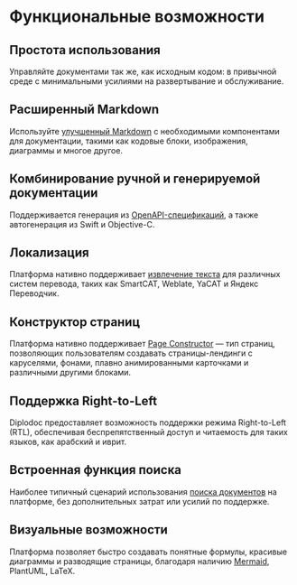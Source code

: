 # Функциональные возможности

## Простота использования

Управляйте документами так же, как исходным кодом: в привычной среде с минимальными усилиями на развертывание и обслуживание.

## Расширенный Markdown

Используйте [улучшенный Markdown](syntax/index.md) с необходимыми компонентами для документации, такими как кодовые блоки, изображения, диаграммы и многое другое.

## Комбинирование ручной и генерируемой документации

Поддерживается генерация из [OpenAPI-спецификаций](guides/openapi.md), а также автогенерация из Swift и Objective-C.

## Локализация

Платформа нативно поддерживает [извлечение текста](tools/docs/translate.md) для различных систем перевода, таких как SmartCAT, Weblate, YaCAT и Яндекс Переводчик.

## Конструктор страниц

Платформа нативно поддерживает [Page Constructor](https://github.com/gravity-ui/page-constructor) — тип страниц, позволяющих пользователям создавать страницы-лендинги с каруселями, фонами, плавно анимированными карточками и различными другими блоками.

## Поддержка Right-to-Left

Diplodoc предоставляет возможность поддержки режима Right-to-Left (RTL), обеспечивая беспрепятственный доступ и читаемость для таких языков, как арабский и иврит.

## Встроенная функция поиска

Наиболее типичный сценарий использования [поиска документов](project/lunr.md) на платформе, без дополнительных затрат или усилий по поддержке.

## Визуальные возможности

Платформа позволяет быстро создавать понятные формулы, красивые диаграммы и разводящие страницы, благодаря наличию [Mermaid](tools/mermaid.md), PlantUML, LaTeX.